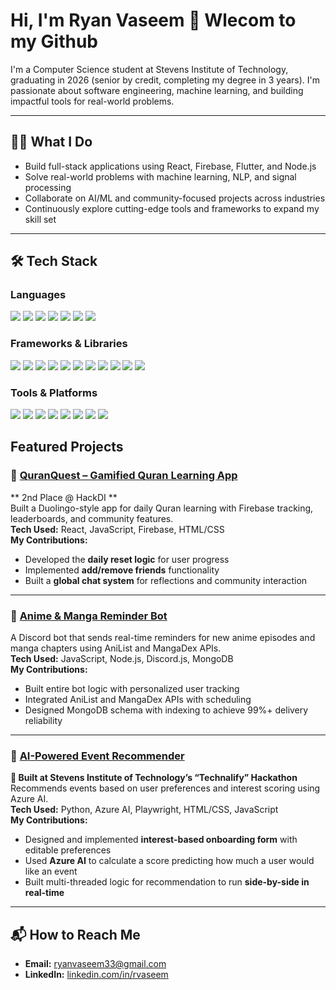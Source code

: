 # Hi, I'm Ryan Vaseem 👋 Wlecom to my Github

I'm a Computer Science student at Stevens Institute of Technology, graduating in 2026 (senior by credit, completing my degree in 3 years). I'm passionate about software engineering, machine learning, and building impactful tools for real-world problems.

---

## 👨‍💻 What I Do

- Build full-stack applications using React, Firebase, Flutter, and Node.js
- Solve real-world problems with machine learning, NLP, and signal processing
- Collaborate on AI/ML and community-focused projects across industries
- Continuously explore cutting-edge tools and frameworks to expand my skill set

---

## 🛠️ Tech Stack

### Languages  
<p>
  <img src="https://img.shields.io/badge/Python-blue?logo=python&logoColor=white&style=for-the-badge"/>
  <img src="https://img.shields.io/badge/JavaScript-yellow?logo=javascript&logoColor=black&style=for-the-badge"/>
  <img src="https://img.shields.io/badge/Java-orange?logo=openjdk&logoColor=white&style=for-the-badge"/>
  <img src="https://img.shields.io/badge/C/C++-00599C?logo=cplusplus&logoColor=white&style=for-the-badge"/>
  <img src="https://img.shields.io/badge/SQL-gray?logo=mysql&logoColor=white&style=for-the-badge"/>
  <img src="https://img.shields.io/badge/Dart-0175C2?logo=dart&logoColor=white&style=for-the-badge"/>
  <img src="https://img.shields.io/badge/MATLAB-orange?logo=mathworks&logoColor=white&style=for-the-badge"/>
</p>

### Frameworks & Libraries  
<p>
  <img src="https://img.shields.io/badge/React-61DAFB?logo=react&logoColor=black&style=for-the-badge"/>
  <img src="https://img.shields.io/badge/Node.js-339933?logo=node.js&logoColor=white&style=for-the-badge"/>
  <img src="https://img.shields.io/badge/Firebase-FFCA28?logo=firebase&logoColor=black&style=for-the-badge"/>
  <img src="https://img.shields.io/badge/Flutter-02569B?logo=flutter&logoColor=white&style=for-the-badge"/>
  <img src="https://img.shields.io/badge/Flask-000000?logo=flask&logoColor=white&style=for-the-badge"/>
  <img src="https://img.shields.io/badge/scikit--learn-F7931E?logo=scikitlearn&logoColor=white&style=for-the-badge"/>
  <img src="https://img.shields.io/badge/NumPy-013243?logo=numpy&logoColor=white&style=for-the-badge"/>
  <img src="https://img.shields.io/badge/Pandas-150458?logo=pandas&logoColor=white&style=for-the-badge"/>
  <img src="https://img.shields.io/badge/TensorFlow-FF6F00?logo=tensorflow&logoColor=white&style=for-the-badge"/>
  <img src="https://img.shields.io/badge/PyTorch-EE4C2C?logo=pytorch&logoColor=white&style=for-the-badge"/>
  <img src="https://img.shields.io/badge/Discord.js-5865F2?logo=discord&logoColor=white&style=for-the-badge"/>
</p>

### Tools & Platforms  
<p>
  <img src="https://img.shields.io/badge/Git-F05032?logo=git&logoColor=white&style=for-the-badge"/>
  <img src="https://img.shields.io/badge/GitHub-181717?logo=github&logoColor=white&style=for-the-badge"/>
  <img src="https://img.shields.io/badge/VSCode-007ACC?logo=visualstudiocode&logoColor=white&style=for-the-badge"/>
  <img src="https://img.shields.io/badge/Postman-FF6C37?logo=postman&logoColor=white&style=for-the-badge"/>
  <img src="https://img.shields.io/badge/MongoDB-47A248?logo=mongodb&logoColor=white&style=for-the-badge"/>
  <img src="https://img.shields.io/badge/GCP-4285F4?logo=googlecloud&logoColor=white&style=for-the-badge"/>
  <img src="https://img.shields.io/badge/Azure-0078D4?logo=microsoftazure&logoColor=white&style=for-the-badge"/>
  <img src="https://img.shields.io/badge/Linux-FCC624?logo=linux&logoColor=black&style=for-the-badge"/>
</p>


## Featured Projects

### 🔹 [QuranQuest – Gamified Quran Learning App](https://github.com/Ayan-Mahmood/HackDI)  
** 2nd Place @ HackDI **  
Built a Duolingo-style app for daily Quran learning with Firebase tracking, leaderboards, and community features.  
**Tech Used:** React, JavaScript, Firebase, HTML/CSS  
**My Contributions:**  
- Developed the **daily reset logic** for user progress  
- Implemented **add/remove friends** functionality  
- Built a **global chat system** for reflections and community interaction  

---

### 🔹 [Anime & Manga Reminder Bot](https://github.com/RyanVaseem/discord-bot-)  
A Discord bot that sends real-time reminders for new anime episodes and manga chapters using AniList and MangaDex APIs.  
**Tech Used:** JavaScript, Node.js, Discord.js, MongoDB  
**My Contributions:**  
- Built entire bot logic with personalized user tracking  
- Integrated AniList and MangaDex APIs with scheduling  
- Designed MongoDB schema with indexing to achieve 99%+ delivery reliability  

---

### 🔹 [AI-Powered Event Recommender](https://github.com/JadenF5/Team-Lost-)  
**🏁 Built at Stevens Institute of Technology’s “Technalify” Hackathon**  
Recommends events based on user preferences and interest scoring using Azure AI.  
**Tech Used:** Python, Azure AI, Playwright, HTML/CSS, JavaScript  
**My Contributions:**  
- Designed and implemented **interest-based onboarding form** with editable preferences  
- Used **Azure AI** to calculate a score predicting how much a user would like an event  
- Built multi-threaded logic for recommendation to run **side-by-side in real-time**  

---


## 📬 How to Reach Me

- **Email:** [ryanvaseem33@gmail.com](mailto:ryanvaseem33@gmail.com)  
- **LinkedIn:** [linkedin.com/in/rvaseem](https://linkedin.com/in/rvaseem)


